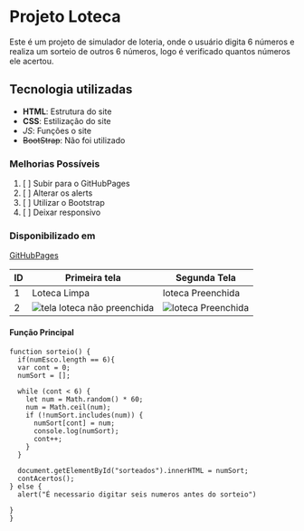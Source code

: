 # Projeto Loteca
Este é um projeto de simulador de loteria, onde o usuário digita 6 números e realiza um sorteio de outros 6 números, logo é verificado quantos números ele acertou.

## Tecnologia utilizadas
- **HTML**: Estrutura do site
- __CSS__: Estilização do site
- *_JS_*: Funções o site
- ~~BootStrap~~: Não foi utilizado

### Melhorias Possíveis
1. [ ] Subir para o GitHubPages
2. [ ] Alterar os alerts
3. [ ] Utilizar o Bootstrap
4. [ ] Deixar responsivo 

### Disponibilizado em
[GitHubPages](https://fabioramos-02.github.io/loteca-mat/)

| ID | Primeira tela | Segunda Tela |
|----|---------------|--------------|
| 1 | Loteca Limpa   | loteca Preenchida |
| 2 | ![tela loteca não preenchida](https://user-images.githubusercontent.com/101193102/161781655-7cbd1142-cd83-44f6-8b9b-11f195b2d8c8.png) | ![loteca Preenchida](https://user-images.githubusercontent.com/101193102/161782575-3d053bdb-4f59-4b30-943d-11a9c1ca7dcb.png) |

#### Função Principal
```js:
function sorteio() {
  if(numEsco.length == 6){
  var cont = 0;
  numSort = [];

  while (cont < 6) {
    let num = Math.random() * 60;
    num = Math.ceil(num);
    if (!numSort.includes(num)) {
      numSort[cont] = num;
      console.log(numSort);
      cont++;
    }
  }
  
  document.getElementById("sorteados").innerHTML = numSort;
  contAcertos();
} else {
  alert("É necessario digitar seis numeros antes do sorteio")

}
}
```
